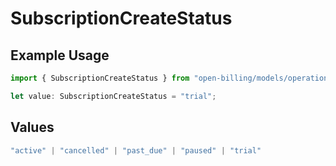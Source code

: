 # SubscriptionCreateStatus

## Example Usage

```typescript
import { SubscriptionCreateStatus } from "open-billing/models/operations";

let value: SubscriptionCreateStatus = "trial";
```

## Values

```typescript
"active" | "cancelled" | "past_due" | "paused" | "trial"
```